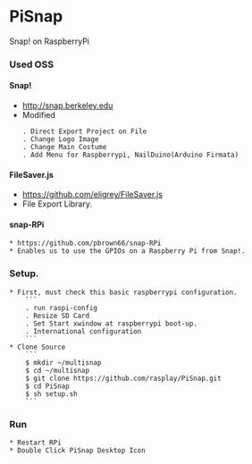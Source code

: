 # PiSnap
Snap! on RaspberryPi

### Used OSS
#### Snap!
* http://snap.berkeley.edu
* Modified
    ```
    . Direct Export Project on File
    . Change Logo Image
    . Change Main Costume
    . Add Menu for Raspberrypi, NailDuino(Arduino Firmata)
    ```
    
#### FileSaver.js
 * https://github.com/eligrey/FileSaver.js
 * File Export Library.

#### snap-RPi
    * https://github.com/pbrown66/snap-RPi
    * Enables us to use the GPIOs on a Raspberry Pi from Snap!.

### Setup.
    * First, must check this basic raspberrypi configuration.
        ```
        . run raspi-config
        . Resize SD Card
        . Set Start xwindow at raspberrypi boot-up.
        . International configuration
        ```
    * Clone Source
        ```
        $ mkdir ~/multisnap
        $ cd ~/multisnap
        $ git clone https://github.com/rasplay/PiSnap.git
        $ cd PiSnap
        $ sh setup.sh
        ```

### Run
    * Restart RPi
    * Double Click PiSnap Desktop Icon
    
    
